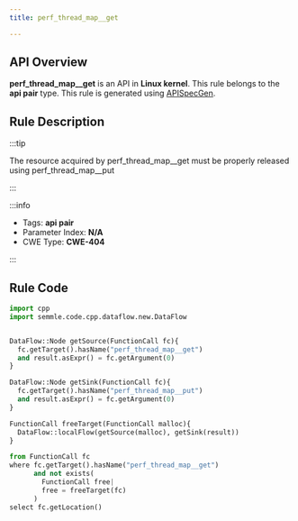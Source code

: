 ```yaml
---
title: perf_thread_map__get

---
```



## API Overview
**perf_thread_map__get** is an API in **Linux kernel**. This rule belongs to the **api pair** type. This rule is generated using [APISpecGen](../../tools/APISpecGen).
## Rule Description

:::tip

The resource acquired by perf_thread_map__get must be properly released using perf_thread_map__put

:::

:::info

- Tags: **api pair**
- Parameter Index: **N/A**
- CWE Type: **CWE-404**

:::

## Rule Code
```python
import cpp
import semmle.code.cpp.dataflow.new.DataFlow


DataFlow::Node getSource(FunctionCall fc){
  fc.getTarget().hasName("perf_thread_map__get")
  and result.asExpr() = fc.getArgument(0)
}

DataFlow::Node getSink(FunctionCall fc){
  fc.getTarget().hasName("perf_thread_map__put")
  and result.asExpr() = fc.getArgument(0)
}

FunctionCall freeTarget(FunctionCall malloc){
  DataFlow::localFlow(getSource(malloc), getSink(result))
}

from FunctionCall fc
where fc.getTarget().hasName("perf_thread_map__get")
      and not exists(
        FunctionCall free| 
        free = freeTarget(fc)
      )
select fc.getLocation()

    
```